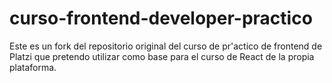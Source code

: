 # curso-frontend-developer-practico
Este es un fork del repositorio original del curso de pr'actico de frontend de Platzi que pretendo utilizar como base para el curso de React de la propia plataforma.
